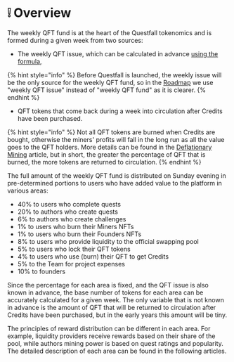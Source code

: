 # ❕ Overview

The weekly QFT fund is at the heart of the Questfall tokenomics and is formed during a given week from two sources:

* The weekly QFT issue, which can be calculated in advance [using the formula](../assets/questfall-tokens-qft.md),

{% hint style="info" %}
Before Questfall is launched, the weekly issue will be the only source for the weekly QFT fund, so in the [Roadmap](../roadmap/version-1.0.md) we use "weekly QFT issue" instead of "weekly QFT fund" as it is clearer.
{% endhint %}

* QFT tokens that come back during a week into circulation after Credits have been purchased.

{% hint style="info" %}
Not all QFT tokens are burned when Credits are bought, otherwise the miners' profits will fall in the long run as all the value goes to the QFT holders. More details can be found in the [Deflationary Mining](../overview/quest-mining.md) article, but in short, the greater the percentage of QFT that is burned, the more tokens are returned to circulation.
{% endhint %}

The full amount of the weekly QFT fund is distributed on Sunday evening in pre-determined portions to users who have added value to the platform in various areas:

* 40% to users who complete quests
* 20% to authors who create quests
* 6% to authors who create challenges
* 1% to users who burn their Miners NFTs
* 1% to users who burn their Founders NFTs
* 8% to users who provide liquidity to the official swapping pool
* 5% to users who lock their QFT tokens
* 4% to users who use (burn) their QFT to get Credits
* 5% to the Team for project expenses
* 10% to founders

Since the percentage for each area is fixed, and the QFT issue is also known in advance, the base number of tokens for each area can be accurately calculated for a given week. The only variable that is not known in advance is the amount of QFT that will be returned to circulation after Credits have been purchased, but in the early years this amount will be tiny.

The principles of reward distribution can be different in each area. For example, liquidity providers receive rewards based on their share of the pool, while authors mining power is based on quest ratings and popularity. The detailed description of each area can be found in the following articles.
